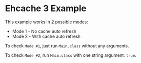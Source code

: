 Ehcache 3 Example
=
This example works in 2 possible modes:
* Mode 1 - No cache auto refresh
* Mode 2 - With cache auto refresh

To check `Mode #1`, just run `Main.class` without any arguments.

To check `Mode #2`, run `Main.class` with one string argument: `true`.

